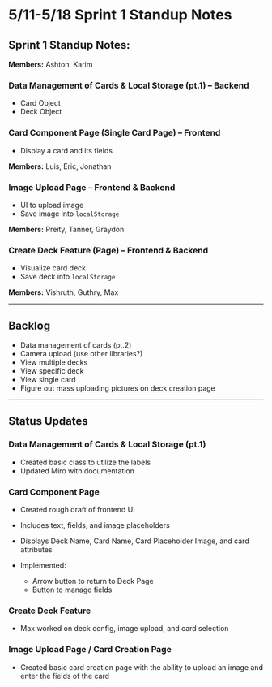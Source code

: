 # 5/11-5/18 Sprint 1 Standup Notes

## Sprint 1 Standup Notes:

**Members:** Ashton, Karim
### Data Management of Cards & Local Storage (pt.1) – Backend

- Card Object
- Deck Object



### Card Component Page (Single Card Page) – Frontend

- Display a card and its fields

**Members:** Luis, Eric, Jonathan

### Image Upload Page – Frontend & Backend

- UI to upload image
- Save image into `localStorage`

**Members:** Preity, Tanner, Graydon

### Create Deck Feature (Page) – Frontend & Backend

- Visualize card deck
- Save deck into `localStorage`

**Members:** Vishruth, Guthry, Max

---

## Backlog

- Data management of cards (pt.2)
- Camera upload (use other libraries?)
- View multiple decks
- View specific deck
- View single card
- Figure out mass uploading pictures on deck creation page

---

## Status Updates

### Data Management of Cards & Local Storage (pt.1)

- Created basic class to utilize the labels
- Updated Miro with documentation

### Card Component Page

- Created rough draft of frontend UI
- Includes text, fields, and image placeholders
- Displays Deck Name, Card Name, Card Placeholder Image, and card attributes
- Implemented:

  - Arrow button to return to Deck Page
  - Button to manage fields

### Create Deck Feature

- Max worked on deck config, image upload, and card selection

### Image Upload Page / Card Creation Page

- Created basic card creation page with the ability to upload an image and enter the fields of the card
